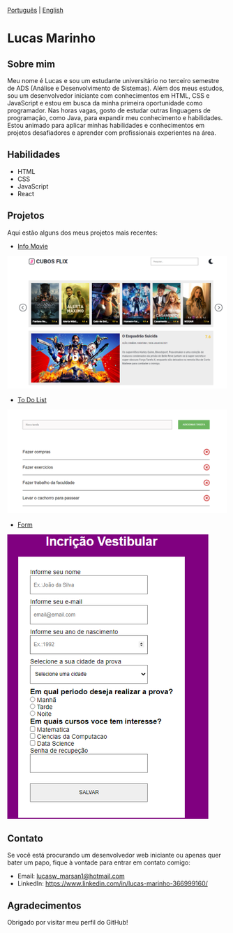 [Português](README.md) | [English](README-en.md)

# Lucas Marinho
## Sobre mim

Meu nome é Lucas e sou um estudante universitário no terceiro semestre de ADS (Análise e Desenvolvimento de Sistemas). Além dos meus estudos, sou um desenvolvedor iniciante com conhecimentos em HTML, CSS e JavaScript e estou em busca da minha primeira oportunidade como programador. Nas horas vagas, gosto de estudar outras linguagens de programação, como Java, para expandir meu conhecimento e habilidades. Estou animado para aplicar minhas habilidades e conhecimentos em projetos desafiadores e aprender com profissionais experientes na área.

## Habilidades
* HTML
* CSS
* JavaScript
* React

## Projetos
Aqui estão alguns dos meus projetos mais recentes:

* <a href = "https://github.com/LucasW97/Movie-Website"> Info Movie </a>
<img src="https://github.com/LucasW97/Movie-Website/blob/main/fotos/5.png">

* <a href = "https://github.com/LucasW97/To-Do-List"> To Do List </a>
 <img src="https://github.com/LucasW97/To-Do-List/blob/main/fotos/5.png">
 
 
* <a href = "https://github.com/LucasW97/Form">Form </a>
 <img src="https://github.com/LucasW97/Form/blob/main/fotos/1.png">


## Contato

Se você está procurando um desenvolvedor web iniciante ou apenas quer bater um papo, fique à vontade para entrar em contato comigo:

* Email: lucasw_marsan1@hotmail.com
* LinkedIn: https://www.linkedin.com/in/lucas-marinho-366999160/
## Agradecimentos

Obrigado por visitar meu perfil do GitHub!
